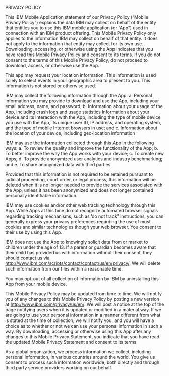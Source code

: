 PRIVACY POLICY

This IBM Mobile Application statement of our Privacy Policy (“Mobile Privacy Policy”) explains the data IBM may collect on behalf of the entity that entitles you to use this IBM mobile application (or “App”) used in connection with an IBM product offering. This Mobile Privacy Policy only applies to the information IBM may collect on behalf of that entity. It does not apply to the information that entity may collect for its own use.
Downloading, accessing, or otherwise using the App indicates that you have read this Mobile Privacy Policy and consent to its terms. If you do not consent to the terms of this Mobile Privacy Policy, do not proceed to download, access, or otherwise use the App.

This app may request your location information.  This information is used solely to select events in your geographic area to present to you.  This information is not stored or otherwise used.

IBM may collect the following information through the App:
a. Personal information you may provide to download and use the App, including your email address, name, and password;
b. Information about your usage of the App, including crash logs and usage statistics
Information about your device and its interaction with the App, including the type of mobile device you use with the App, its unique user ID, IP address, and operating system, and the type of mobile Internet browsers in use; and
c. Information about the location of your device, including geo-location information

IBM may use the information collected through this App in the following ways:
a. To review the quality and improve the functionality of the App;
b. To better improve the way the App works with your device;
c. To create new Apps;
d. To provide anonymized user analytics and industry benchmarking; and
e. To share anonymized data with third parties.

Provided that this information is not required to be retained pursuant to judicial proceeding, court order, or legal process, this information will be deleted when it is no longer needed to provide the services associated with the App, unless it has been anonymized and does not longer contained personally identifiable information.

IBM may use cookies and/or other web tracking technology through this App. While Apps at this time do not recognize automated browser signals regarding tracking mechanisms, such as ‘do not track" instructions, you can generally express your privacy preferences regarding the use of most cookies and similar technologies though your web browser. You consent to their use by using this App.

IBM does not use the App to knowingly solicit data from or market to children under the age of 13. If a parent or guardian becomes aware that their child has provided us with information without their consent, they should contact us via http://www.ibm.com/scripts/contact/contact/us/en/privacy/. We will delete such information from our files within a reasonable time.

You may opt-out of all collection of information by IBM by uninstalling this App from your mobile device.

This Mobile Privacy Policy may be updated from time to time. We will notify you of any changes to this Mobile Privacy Policy by posting a new version at http://www.ibm.com/privacy/us/en/. We will post a notice at the top of the page notifying users when it is updated or modified in a material way. If we are going to use your personal information in a manner different from what is stated at the time of collection, we will notify you, and you will have a choice as to whether or not we can use your personal information in such a way. By downloading, accessing or otherwise using this App after any changes to this Mobile Privacy Statement, you indicate that you have read the updated Mobile Privacy Statement and consent to its terms.

As a global organization, we process information we collect, including personal information, in various countries around the world. You give us consent to process such information worldwide, both directly and through third party service providers working on our behalf.
